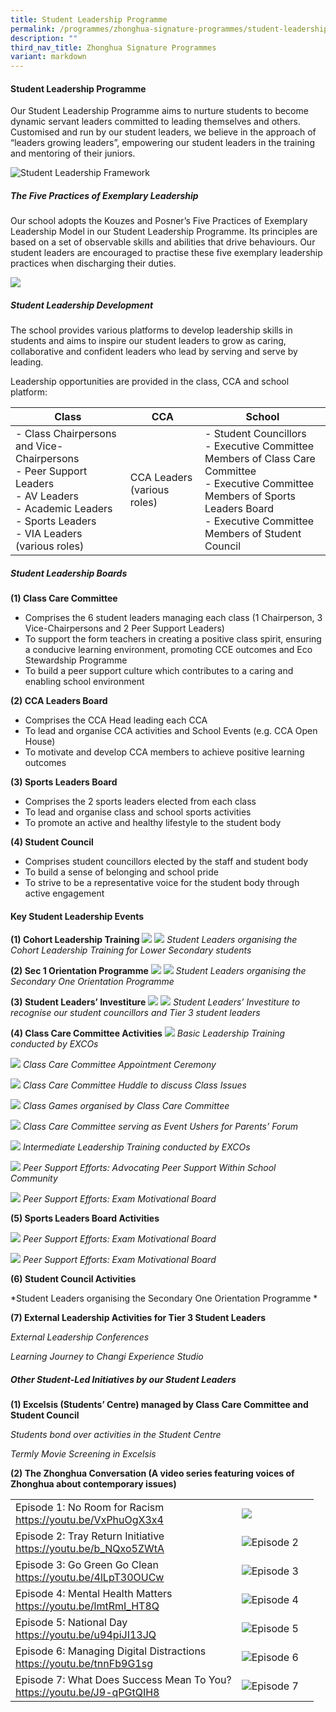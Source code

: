 ```yaml
---
title: Student Leadership Programme
permalink: /programmes/zhonghua-signature-programmes/student-leadership-prog/
description: ""
third_nav_title: Zhonghua Signature Programmes
variant: markdown
---
```

#### Student Leadership Programme

Our Student Leadership Programme aims to nurture students to become dynamic servant leaders committed to leading themselves and others. Customised and run by our student leaders, we believe in the approach of “leaders growing leaders”, empowering our student leaders in the training and mentoring of their juniors.

![Student Leadership Framework](/images/SLD01.png)

##### The Five Practices of Exemplary Leadership  
Our school adopts the Kouzes and Posner’s Five Practices of Exemplary Leadership Model in our Student Leadership Programme. Its principles are based on a set of observable skills and abilities that drive behaviours. Our student leaders are encouraged to practise these five exemplary leadership practices when discharging their duties.

<img src="/images/5_practices.jpg">

##### Student Leadership Development
The school provides various platforms to develop leadership skills in students and aims to inspire our student leaders to grow as caring, collaborative and confident leaders who lead by serving and serve by leading.&nbsp;

Leadership opportunities are provided in the class, CCA and school platform:


| Class | CCA | School |
| -------- | -------- | -------- |
| - Class Chairpersons and Vice-Chairpersons<br>- Peer Support Leaders<br>- AV Leaders<br>- Academic Leaders<br>- Sports Leaders<br>- VIA Leaders (various roles)  | CCA Leaders (various roles)  | - Student Councillors<br>- Executive Committee Members of Class Care Committee&nbsp;<br>- Executive Committee Members of Sports Leaders Board<br>- Executive Committee Members of Student Council  |

##### Student Leadership Boards&nbsp;

**(1) Class Care Committee**
*   Comprises the 6 student leaders managing each class (1 Chairperson, 3 Vice-Chairpersons and 2 Peer Support Leaders)
*   To support the form teachers in creating a positive class spirit, ensuring a conducive learning environment, promoting CCE outcomes and Eco Stewardship Programme
*   To build a peer support culture which contributes to a caring and enabling school environment

**(2) CCA Leaders Board**
*   Comprises the CCA Head leading each CCA
*   To lead and organise CCA activities and School Events (e.g. CCA Open House)
*   To motivate and develop CCA members to achieve positive learning outcomes

**(3) Sports Leaders Board**
*   Comprises the 2 sports leaders elected from each class
*   To lead and organise class and school sports activities
*   To promote an active and healthy lifestyle to the student body
 
**(4) Student Council**
*   Comprises student councillors elected by the staff and student body
*   To build a sense of belonging and school pride&nbsp;
*   To strive to be a representative voice for the student body through active engagement

#### Key Student Leadership Events

**(1) Cohort Leadership Training**
![](/images/SLD02.jpg)
![](/images/SLD03.jpg)
*Student Leaders organising the Cohort Leadership Training for Lower Secondary students*

**(2) Sec 1 Orientation Programme**
![](/images/SLD04.jpg)
![](/images/SLD05.jpg)
*Student Leaders organising the Secondary One Orientation Programme*

**(3) Student Leaders’ Investiture**
![](/images/SLD06.jpg)
![](/images/SLD07.jpg)
*Student Leaders’ Investiture to recognise our student councillors and Tier 3 student leaders*

**(4) Class Care Committee Activities**
![](/images/SLD08.jpg)
*Basic Leadership Training conducted by EXCOs*

![](/images/SLD09.jpg)
*Class Care Committee Appointment Ceremony*

![](/images/SLD10.jpg)
*Class Care Committee Huddle to discuss Class Issues*

![](/images/SLD11.jpg)
*Class Games organised by Class Care Committee*

![](/images/SLD12.jpg)
*Class Care Committee serving as Event Ushers for Parents’ Forum*

![](/images/SLD13.jpg)
*Intermediate Leadership Training conducted by EXCOs*

![](/images/SLD14.jpg)
*Peer Support Efforts: Advocating Peer Support Within School Community*

![](/images/SLD15.JPG)
*Peer Support Efforts: Exam Motivational Board*

**(5) Sports Leaders Board Activities**


![](/images/SLD16.jpg)
*Peer Support Efforts: Exam Motivational Board*

![](/images/SLD17.jpg)
*Peer Support Efforts: Exam Motivational Board*


**(6) Student Council Activities**


*Student Leaders organising the Secondary One Orientation Programme *



**(7) External Leadership Activities for Tier 3 Student Leaders**


*External Leadership Conferences*

*Learning Journey to Changi Experience Studio*


##### Other Student-Led Initiatives by our Student Leaders

**(1) Excelsis (Students’ Centre) managed by Class Care Committee and Student Council**


*Students bond over activities in the Student Centre*

*Termly Movie Screening in Excelsis*

**(2) The Zhonghua Conversation (A video series featuring voices of Zhonghua about contemporary issues)**


|  |  |  |
| -------- | -------- | -------- |
| Episode 1: No Room for Racism <br>https://youtu.be/VxPhuOgX3x4   | <img src="/images/SLD27.png">     |  |
| Episode 2: Tray Return Initiative<br>https://youtu.be/b_NQxo5ZWtA    | ![Episode 2](/images/SLD28.png)     |  |
| Episode 3: Go Green Go Clean<br>https://youtu.be/4lLpT30OUCw    | ![Episode 3](/images/SLD29.png)     |  |
| Episode 4: Mental Health Matters<br>https://youtu.be/lmtRmI_HT8Q    | ![Episode 4](/images/SLD30.png)    |  |
| Episode 5: National Day<br>https://youtu.be/u94piJI13JQ     | ![Episode 5](/images/SLD31.png)    |  |
| Episode 6: Managing Digital Distractions<br>https://youtu.be/tnnFb9G1sg    | ![Episode 6](/images/SLD32.png)    |  |
| Episode 7: What Does Success Mean To You?<br>https://youtu.be/J9-qPGtQIH8     |  ![Episode 7](/images/SLD33.png)     |  |









